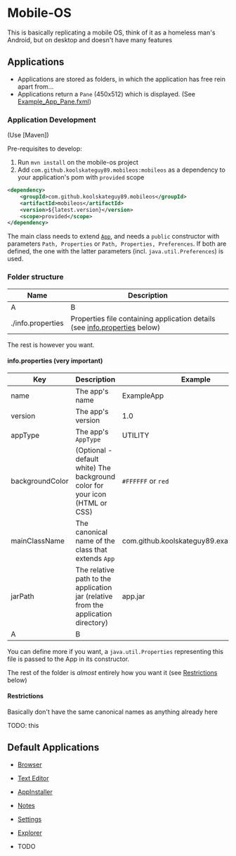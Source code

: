 # Mobile-OS

This is basically replicating a mobile OS, think of it as a homeless man's Android, but on desktop and doesn't have many features

## Applications

- Applications are stored as folders, in which the application has free rein apart from...
- Applications return a `Pane` (450x512) which is displayed. (See [Example_App_Pane.fxml](Example_App_Pane.fxml))


### Application Development

(Use [Maven])

Pre-requisites to develop:
1. Run `mvn install` on the mobile-os project
2. Add `com.github.koolskateguy89.mobileos:mobileos` as a dependency to your application's pom with `provided` scope
```xml
<dependency>
	<groupId>com.github.koolskateguy89.mobileos</groupId>
	<artifactId>mobileos</artifactId>
	<version>${latest.version}</version>
	<scope>provided</scope>
</dependency>
```

The main class needs to extend [`App`](src/main/java/com/github/koolskateguy89/mobileos/app/App.java), and needs a
`public` constructor with parameters `Path, Properties` or `Path, Properties, Preferences`. If both are defined, the one with the
latter parameters (incl. `java.util.Preferences`) is used.

### Folder structure

| Name | Description |
| ---- | ----------- |
| A | B |
| ./info.properties | Properties file containing application details (see [info.properties](#infoproperties-very-important) below) |

The rest is however you want.

#### info.properties (very important)

| Key | Description | Example |
| --- | ----------- | ------- |
| name | The app's name | ExampleApp |
| version | The app's version | 1.0 |
| appType | The app's `AppType` | UTILITY |
| backgroundColor | (Optional - default white) The background color for your icon (HTML or CSS) | `#FFFFFF` or `red` |
| mainClassName | The canonical name of the class that extends `App` | com.github.koolskateguy89.example.MyApp |
| jarPath | The relative path to the application jar (relative from the application directory) | app.jar |
| A | B |

You can define more if you want, a `java.util.Properties` representing this file is passed to the App
in its constructor.

The rest of the folder is _almost_ entirely how you want it (see [Restrictions](#restrictions) below)

#### Restrictions

Basically don't have the same canonical names as anything already here

TODO: this

## Default Applications

- [Browser](src/main/java/com/github/koolskateguy89/mobileos/app/system/browser/Browser.java)
- [Text Editor](src/main/java/com/github/koolskateguy89/mobileos/app/system/texteditor/TextEditor.java)
- [AppInstaller](src/main/java/com/github/koolskateguy89/mobileos/app/system/installer/Installer.java)
- [Notes](src/main/java/com/github/koolskateguy89/mobileos/app/system/notes/Notes.java)  

- [Settings](src/main/java/com/github/koolskateguy89/mobileos/app/system/settings/SettingsApp.java)
- [Explorer](src/main/java/com/github/koolskateguy89/mobileos/app/system/explorer/Explorer.java)
- TODO
